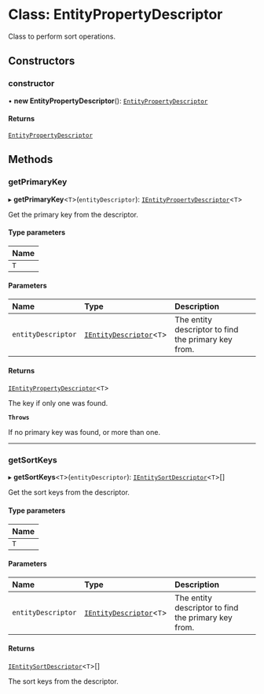# Class: EntityPropertyDescriptor

Class to perform sort operations.

## Constructors

### constructor

• **new EntityPropertyDescriptor**(): [`EntityPropertyDescriptor`](EntityPropertyDescriptor.md)

#### Returns

[`EntityPropertyDescriptor`](EntityPropertyDescriptor.md)

## Methods

### getPrimaryKey

▸ **getPrimaryKey**\<`T`\>(`entityDescriptor`): [`IEntityPropertyDescriptor`](../interfaces/IEntityPropertyDescriptor.md)\<`T`\>

Get the primary key from the descriptor.

#### Type parameters

| Name |
| :------ |
| `T` |

#### Parameters

| Name | Type | Description |
| :------ | :------ | :------ |
| `entityDescriptor` | [`IEntityDescriptor`](../interfaces/IEntityDescriptor.md)\<`T`\> | The entity descriptor to find the primary key from. |

#### Returns

[`IEntityPropertyDescriptor`](../interfaces/IEntityPropertyDescriptor.md)\<`T`\>

The key if only one was found.

**`Throws`**

If no primary key was found, or more than one.

___

### getSortKeys

▸ **getSortKeys**\<`T`\>(`entityDescriptor`): [`IEntitySortDescriptor`](../interfaces/IEntitySortDescriptor.md)\<`T`\>[]

Get the sort keys from the descriptor.

#### Type parameters

| Name |
| :------ |
| `T` |

#### Parameters

| Name | Type | Description |
| :------ | :------ | :------ |
| `entityDescriptor` | [`IEntityDescriptor`](../interfaces/IEntityDescriptor.md)\<`T`\> | The entity descriptor to find the primary key from. |

#### Returns

[`IEntitySortDescriptor`](../interfaces/IEntitySortDescriptor.md)\<`T`\>[]

The sort keys from the descriptor.
